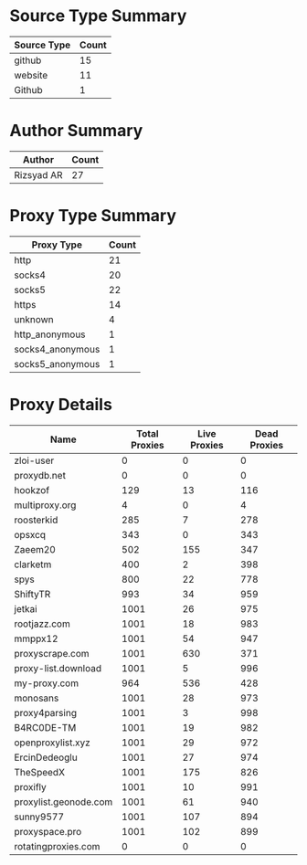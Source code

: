 # Source Type Summary

| Source Type | Count |
|-------------|-------|
| github | 15 |
| website | 11 |
| Github | 1 |


# Author Summary

| Author | Count |
|--------|-------|
| Rizsyad AR | 27 |


# Proxy Type Summary

| Proxy Type | Count |
|------------|-------|
| http | 21 |
| socks4 | 20 |
| socks5 | 22 |
| https | 14 |
| unknown | 4 |
| http_anonymous | 1 |
| socks4_anonymous | 1 |
| socks5_anonymous | 1 |


# Proxy Details

| Name | Total Proxies | Live Proxies | Dead Proxies |
|------|---------------|--------------|---------------|
| zloi-user | 0 | 0 | 0 |
| proxydb.net | 0 | 0 | 0 |
| hookzof | 129 | 13 | 116 |
| multiproxy.org | 4 | 0 | 4 |
| roosterkid | 285 | 7 | 278 |
| opsxcq | 343 | 0 | 343 |
| Zaeem20 | 502 | 155 | 347 |
| clarketm | 400 | 2 | 398 |
| spys | 800 | 22 | 778 |
| ShiftyTR | 993 | 34 | 959 |
| jetkai | 1001 | 26 | 975 |
| rootjazz.com | 1001 | 18 | 983 |
| mmppx12 | 1001 | 54 | 947 |
| proxyscrape.com | 1001 | 630 | 371 |
| proxy-list.download | 1001 | 5 | 996 |
| my-proxy.com | 964 | 536 | 428 |
| monosans | 1001 | 28 | 973 |
| proxy4parsing | 1001 | 3 | 998 |
| B4RC0DE-TM | 1001 | 19 | 982 |
| openproxylist.xyz | 1001 | 29 | 972 |
| ErcinDedeoglu | 1001 | 27 | 974 |
| TheSpeedX | 1001 | 175 | 826 |
| proxifly | 1001 | 10 | 991 |
| proxylist.geonode.com | 1001 | 61 | 940 |
| sunny9577 | 1001 | 107 | 894 |
| proxyspace.pro | 1001 | 102 | 899 |
| rotatingproxies.com | 0 | 0 | 0 |
